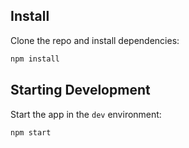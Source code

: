 
</div>

## Install

Clone the repo and install dependencies:

```bash
npm install
```


## Starting Development

Start the app in the `dev` environment:

```bash
npm start
```

